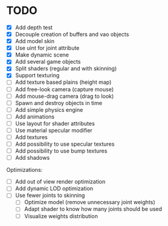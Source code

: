 # TODO

- [x] Add depth test
- [x] Decouple creation of buffers and vao objects
- [x] Add model skin
- [x] Use uint for joint attribute
- [x] Make dynamic scene
- [x] Add several game objects
- [x] Split shaders (regular and with skinning)
- [x] Support texturing
- [ ] Add texture based plains (height map)
- [ ] Add free-look camera (capture mouse)
- [ ] Add mouse-drag camera (drag to look)
- [ ] Spawn and destroy objects in time
- [ ] Add simple physics engine
- [ ] Add animations
- [ ] Use layout for shader attributes
- [ ] Use material specular modifier
- [ ] Add textures
- [ ] Add possibility to use specular textures
- [ ] Add possibility to use bump textures
- [ ] Add shadows

Optimizations:

- [ ] Add out of view render optimization
- [ ] Add dynamic LOD optimization
- [ ] Use fewer joints to skinning
  - [ ] Optimize model (remove unnecessary joint weights)
  - [ ] Adapt shader to know how many joints should be used
  - [ ] Visualize weights distribution
